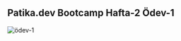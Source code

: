 ## Patika.dev Bootcamp Hafta-2 Ödev-1

![ödev-1](https://github.com/Roq4/Patika/assets/94978121/1fa469ba-bb5d-44dc-866f-4c6f680f9dea)
